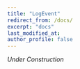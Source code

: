 ```yaml
---
title: "LogEvent"
redirect_from: /docs/
excerpt: "docs"
last_modified_at: 
author_profile: false
---
```


*Under Construction*